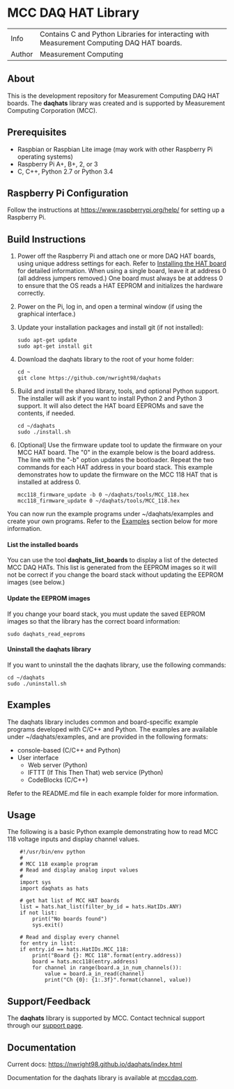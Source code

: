 # MCC DAQ HAT Library
<table>
	<tr><td>Info<td>Contains C and Python Libraries for interacting with Measurement Computing DAQ HAT boards.
	<tr><td>Author<td>Measurement Computing
</table>

## About
This is the development repository for Measurement Computing DAQ HAT boards. The **daqhats** library was created and is supported by Measurement Computing Corporation (MCC).

## Prerequisites
- Raspbian or Raspbian Lite image (may work with other Raspberry Pi operating systems)
- Raspberry Pi A+, B+, 2, or 3
- C, C++, Python 2.7 or Python 3.4

## Raspberry Pi Configuration
Follow the instructions at https://www.raspberrypi.org/help/ for setting up a Raspberry Pi.

## Build Instructions
1. Power off the Raspberry Pi and attach one or more DAQ HAT boards, using unique address settings for each. Refer to [Installing the HAT board](https://www.mccdaq.com/PDFs/Manuals/DAQ-HAT/hardware.html) for detailed information.
   When using a single board, leave it at address 0 (all address jumpers removed.) One board must always be at address 0 to ensure that the OS reads a HAT EEPROM and initializes the hardware correctly.
2. Power on the Pi, log in, and open a terminal window (if using the graphical interface.)
3. Update your installation packages and install git (if not installed):

   ```
   sudo apt-get update
   sudo apt-get install git
   ```
4. Download the daqhats library to the root of your home folder:

   ```
   cd ~
   git clone https://github.com/nwright98/daqhats
   ```
5. Build and install the shared library, tools, and optional Python support. The installer will ask if you want to install Python 2 and Python 3 support. It will also detect the HAT board EEPROMs and save the contents, if needed.

   ```
   cd ~/daqhats
   sudo ./install.sh
   ```   
6. [Optional] Use the firmware update tool to update the firmware on your MCC HAT board. The "0" in the example below is the board address. The line with the "-b" option updates the bootloader. Repeat the two commands for each HAT address in your board stack. This example demonstrates how to update the firmware on the MCC 118 HAT that is installed at address 0.

   ```
   mcc118_firmware_update -b 0 ~/daqhats/tools/MCC_118.hex
   mcc118_firmware_update 0 ~/daqhats/tools/MCC_118.hex
   ```
You can now run the example programs under ~/daqhats/examples and create your own programs. Refer to the [Examples](#examples) section below for more information.

#### List the installed boards
You can use the tool **daqhats_list_boards** to display a list of the detected MCC DAQ HATs.  This list is generated from the EEPROM images so it will not be correct if you change the board stack without updating the EEPROM images (see below.)

#### Update the EEPROM images
If you change your board stack, you must update the saved EEPROM images so that the library has the correct board information:

```
sudo daqhats_read_eeproms
```
#### Uninstall the daqhats library
If you want to uninstall the the daqhats library, use the following commands:
```
cd ~/daqhats
sudo ./uninstall.sh
```

## Examples
The daqhats library includes common and board-specific example programs developed with C/C++ and Python. 
The examples are available under ~/daqhats/examples, and are provided in the following formats:

- console-based (C/C++ and Python)
- User interface
  - Web server (Python)
  - IFTTT (If This Then That) web service (Python)
  - CodeBlocks (C/C++)

Refer to the README.md file in each example folder for more information.

## Usage
The following is a basic Python example demonstrating how to read MCC 118 voltage inputs and display channel values.
```
	#!/usr/bin/env python
	#
	# MCC 118 example program
	# Read and display analog input values
	#
	import sys
	import daqhats as hats

	# get hat list of MCC HAT boards
	list = hats.hat_list(filter_by_id = hats.HatIDs.ANY)
	if not list:
		print("No boards found")
		sys.exit()

	# Read and display every channel
	for entry in list: 
    if entry.id == hats.HatIDs.MCC_118:
        print("Board {}: MCC 118".format(entry.address))
        board = hats.mcc118(entry.address)
        for channel in range(board.a_in_num_channels()):
            value = board.a_in_read(channel)
            print("Ch {0}: {1:.3f}".format(channel, value))	
```
	
## Support/Feedback
The **daqhats** library is supported by MCC. Contact technical support through our [support page](https://www.mccdaq.com/support/support_form.aspx).

## Documentation 
Current docs: https://nwright98.github.io/daqhats/index.html

Documentation for the daqhats library is available at [mccdaq.com](https://www.mccdaq.com/PDFs/Manuals/DAQ-HAT/).
